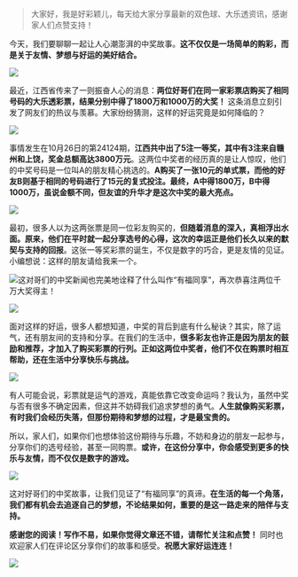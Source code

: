 > 大家好，我是好彩颖儿，每天给大家分享最新的双色球、大乐透资讯，感谢家人们点赞支持！

今天，我们要聊聊一起让人心潮澎湃的中奖故事。**这不仅仅是一场简单的购彩，而是关于友情、梦想与好运的美好结合。**


![](https://cdn.jsdelivr.net/gh/wangwenjie1314/PicCDN/2024-11-1/1730445422225-image.png)


最近，江西省传来了一则振奋人心的消息：**两位好哥们在同一家彩票店购买了相同号码的大乐透彩票，结果分别中得了1800万和1000万的大奖！** 这条消息立刻引发了网友们的热议与羡慕。大家纷纷猜测，这样的好运究竟是如何降临的？


![](https://cdn.jsdelivr.net/gh/wangwenjie1314/PicCDN/2024-11-1/1730445435000-image.png)


事情发生在10月26日的第24124期，**江西共中出了5注一等奖，其中有3注来自赣州和上饶，奖金总额高达3800万元**。这两位中奖者的经历真的是让人惊叹，他们的中奖号码是一位叫A的朋友精心挑选的。**A购买了一张10元的单式票，而他的好友B则基于相同的号码进行了15元的复式投注。最终，A中得1800万，B中得1000万，虽说金额不同，但友谊的升华才是这次中奖的最大亮点。**


![](https://cdn.jsdelivr.net/gh/wangwenjie1314/PicCDN/2024-11-1/1730445472946-image.png)


最初，很多人以为这两张票是同一位彩友购买的，**但随着消息的深入，真相浮出水面。原来，他们在平时就一起分享选号的心得，这次的幸运正是他们长久以来的默契与支持的回报**。这张一等奖彩票的诞生，不仅是数字的巧合，更是友情的见证。小编想说：这样的朋友请给我来一个。


![这对哥们的中奖新闻也完美地诠释了什么叫作“有福同享”，再次恭喜注两位千万大奖得主！](https://cdn.jsdelivr.net/gh/wangwenjie1314/PicCDN/2024-11-1/1730445524499-image.png)

![](https://cdn.jsdelivr.net/gh/wangwenjie1314/PicCDN/2024-10-27/1729988048700-image.png)


面对这样的好运，很多人都想知道，中奖的背后到底有什么秘诀？其实，除了运气，还有朋友间的支持和分享。在我们的生活中，**很多彩友也许正是因为朋友的鼓励和推荐，才加入了购买彩票的行列。正如这两位中奖者，他们不仅在购票时相互帮助，还在生活中分享快乐与挑战。**


![](https://cdn.jsdelivr.net/gh/wangwenjie1314/PicCDN/2024-11-1/1730445581527-image.png)


有人可能会说，彩票就是运气的游戏，真能依靠它改变命运吗？我认为，虽然中奖与否有很多不确定因素，但这并不妨碍我们追求梦想的勇气。**人生就像购买彩票，有时我们会经历失落，但那份期待和梦想的过程，才是最宝贵的。**



所以，家人们，如果你们也想体验这份期待与乐趣，不妨和身边的朋友一起参与，分享你们的选号经验，甚至一同购票。**或许，在这份分享中，你会感受到更多的快乐与友情，而不仅仅是数字的游戏。**


![](https://cdn.jsdelivr.net/gh/wangwenjie1314/PicCDN/2024-11-1/1730445894140-image.png)


这对好哥们的中奖故事，让我们见证了“有福同享”的真谛。**在生活的每一个角落，我们都有机会去追逐自己的梦想，不论结果如何，重要的是这一路走来的陪伴与支持。**

**感谢您的阅读！写作不易，如果你觉得文章还不错，请帮忙关注和点赞！** 同时也欢迎家人们在评论区分享你们的故事和感受。**祝愿大家好运连连！**


![](https://cdn.jsdelivr.net/gh/wangwenjie1314/PicCDN/2024-11-1/1730445960970-image.png)
